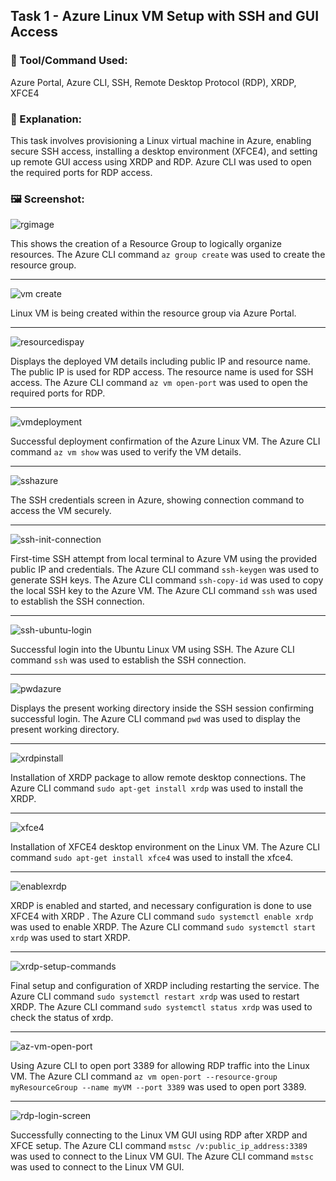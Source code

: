 ## Task 1 - Azure Linux VM Setup with SSH and GUI Access

### 🔧 Tool/Command Used:
Azure Portal, Azure CLI, SSH, Remote Desktop Protocol (RDP), XRDP, XFCE4

### 📘 Explanation:
This task involves provisioning a Linux virtual machine in Azure, enabling secure SSH access, installing a desktop environment (XFCE4), and setting up remote GUI access using XRDP and RDP. Azure CLI was used to open the required ports for RDP access.

### 🖼️ Screenshot:
![rgimage](images/imagetask1/rgimage.png)

This shows the creation of a Resource Group to logically organize resources. The Azure CLI command `az group create` was used to create the resource group.

---

![vm create](images/imagetask1/vm%20create.png)

Linux VM is being created within the resource group via Azure Portal. 

---

![resourcedispay](images/imagetask1/resourcedispay.png)

Displays the deployed VM details including public IP and resource name. The public IP is used for RDP access. The resource name is used for SSH access. The Azure CLI command `az vm open-port` was used to open the required ports for RDP.

---

![vmdeployment](images/imagetask1/vmdeployment.png)

Successful deployment confirmation of the Azure Linux VM. The Azure CLI command `az vm show` was used to verify the VM details. 

---

![sshazure](images/imagetask1/sshazure.png)

The SSH credentials screen in Azure, showing connection command to access the VM securely. 

---

![ssh-init-connection](images/imagetask1/ssh-init-connection.png)

First-time SSH attempt from local terminal to Azure VM using the provided public IP and credentials. The Azure CLI command `ssh-keygen` was used to generate SSH keys. The Azure CLI command `ssh-copy-id` was used to copy the local SSH key to the Azure VM. The Azure CLI command `ssh` was used to establish the SSH connection. 

---

![ssh-ubuntu-login](images/imagetask1/ssh-ubuntu-login.png)

Successful login into the Ubuntu Linux VM using SSH. The Azure CLI command `ssh` was used to establish the SSH connection. 

---

![pwdazure](images/imagetask1/pwdazure.png)

Displays the present working directory inside the SSH session confirming successful login. The Azure CLI command `pwd` was used to display the present working directory. 

---

![xrdpinstall](images/imagetask1/xrdpinstall.png)

Installation of XRDP package to allow remote desktop connections. The Azure CLI command `sudo apt-get install xrdp` was used to install the XRDP. 

---

![xfce4](images/imagetask1/xfce4.png)

Installation of XFCE4 desktop environment on the Linux VM. The Azure CLI command `sudo apt-get install xfce4` was used to install the xfce4. 

---

![enablexrdp](images/imagetask1/enablexrdp.png)

XRDP is enabled and started, and necessary configuration is done to use XFCE4 with XRDP . The Azure CLI command `sudo systemctl enable xrdp` was used to enable XRDP. The Azure CLI command `sudo systemctl start xrdp` was used to start XRDP.  

---

![xrdp-setup-commands](images/imagetask1/xrdp-setup-commands.png)

Final setup and configuration of XRDP including restarting the service. The Azure CLI command `sudo systemctl restart xrdp` was used to restart XRDP. The Azure CLI command `sudo systemctl status xrdp` was used to check the status of xrdp.

---

![az-vm-open-port](images/imagetask1/az-vm-open-port.png)

Using Azure CLI to open port 3389 for allowing RDP traffic into the Linux VM. The Azure CLI command `az vm open-port --resource-group myResourceGroup --name myVM --port 3389` was used to open port 3389.   

---

![rdp-login-screen](images/imagetask1/rdp-login-screen.png)

Successfully connecting to the Linux VM GUI using RDP after XRDP and XFCE setup. The Azure CLI command `mstsc /v:public_ip_address:3389` was used to connect to the Linux VM GUI. The Azure CLI command `mstsc` was used to connect to the Linux VM GUI. 

